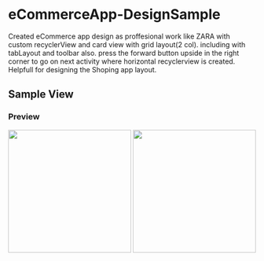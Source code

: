 # eCommerceApp-DesignSample
Created eCommerce app design as proffesional work like ZARA with custom recyclerView and card view with grid layout(2 col). including with tabLayout and toolbar also. press the forward button upside in the right corner to go on next activity where horizontal recyclerview is created.
Helpfull for designing the Shoping app layout.
##  Sample View
### Preview
<img src="https://github.com/Wassi01/eCommerceApp-DesignSample/blob/master/images/Screenshot_2019-12-26-21-20-59.png" width="250px" />
<img src="https://github.com/Wassi01/eCommerceApp-DesignSample/blob/master/images/Screenshot_2020-02-06-13-01-35.png" width="250px" />

